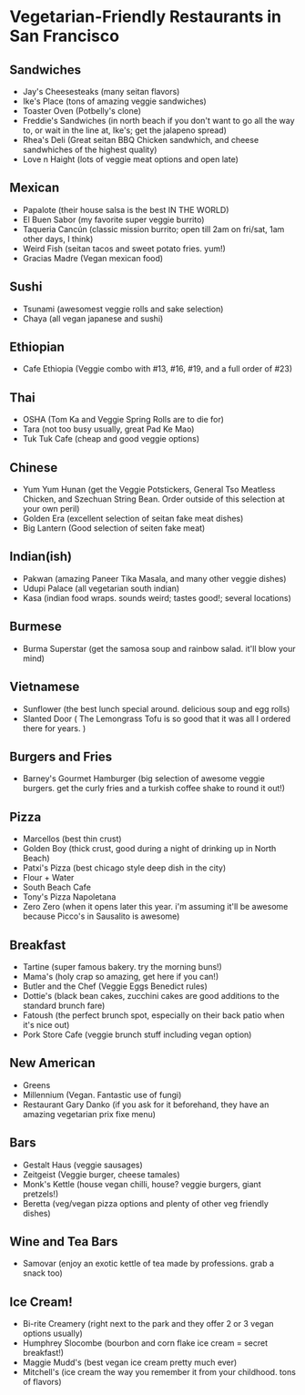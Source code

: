 Vegetarian-Friendly Restaurants in San Francisco
================================================

Sandwiches
----------

* Jay's Cheesesteaks (many seitan flavors)
* Ike's Place (tons of amazing veggie sandwiches)
* Toaster Oven (Potbelly's clone)
* Freddie's Sandwiches (in north beach if you don't want to go all the way to, or wait in the line at, Ike's; get the jalapeno spread)
* Rhea's Deli (Great seitan BBQ Chicken sandwhich, and cheese sandwhiches of the highest quality)
* Love n Haight (lots of veggie meat options and open late)

Mexican
-------

* Papalote (their house salsa is the best IN THE WORLD)
* El Buen Sabor (my favorite super veggie burrito)
* Taqueria Cancún (classic mission burrito; open till 2am on fri/sat, 1am other days, I think)
* Weird Fish (seitan tacos and sweet potato fries. yum!)
* Gracias Madre (Vegan mexican food)

Sushi
-----

* Tsunami (awesomest veggie rolls and sake selection)
* Chaya (all vegan japanese and sushi)

Ethiopian
---------

* Cafe Ethiopia (Veggie combo with #13, #16, #19, and a full order of #23)

Thai
----

* OSHA (Tom Ka and Veggie Spring Rolls are to die for)
* Tara (not too busy usually, great Pad Ke Mao)
* Tuk Tuk Cafe (cheap and good veggie options)

Chinese
-------

* Yum Yum Hunan (get the Veggie Potstickers, General Tso Meatless Chicken, and Szechuan String Bean. Order outside of this selection at your own peril)
* Golden Era (excellent selection of seitan fake meat dishes)
* Big Lantern (Good selection of seiten fake meat)

Indian(ish)
-----------

* Pakwan (amazing Paneer Tika Masala, and many other veggie dishes)
* Udupi Palace (all vegetarian south indian)
* Kasa (indian food wraps. sounds weird; tastes good!; several locations)

Burmese
-------

* Burma Superstar (get the samosa soup and rainbow salad. it'll blow your mind)

Vietnamese
----------

* Sunflower (the best lunch special around. delicious soup and egg rolls)
* Slanted Door ( The Lemongrass Tofu is so good that it was all I ordered there for years. )

Burgers and Fries
-----------------

* Barney's Gourmet Hamburger (big selection of awesome veggie burgers. get the curly fries and a turkish coffee shake to round it out!) 

Pizza
-----

* Marcellos (best thin crust)
* Golden Boy (thick crust, good during a night of drinking up in North Beach)
* Patxi's Pizza (best chicago style deep dish in the city)
* Flour + Water
* South Beach Cafe
* Tony's Pizza Napoletana
* Zero Zero (when it opens later this year. i'm assuming it'll be awesome because Picco's in Sausalito is awesome)

Breakfast
---------

* Tartine (super famous bakery. try the morning buns!)
* Mama's (holy crap so amazing, get here if you can!)
* Butler and the Chef (Veggie Eggs Benedict rules)
* Dottie's (black bean cakes, zucchini cakes are good additions to the standard brunch fare)
* Fatoush (the perfect brunch spot, especially on their back patio when it's nice out)
* Pork Store Cafe (veggie brunch stuff including vegan option)

New American
------------
* Greens
* Millennium (Vegan. Fantastic use of fungi)
* Restaurant Gary Danko (if you ask for it beforehand, they have an amazing vegetarian prix fixe menu)

Bars
----

* Gestalt Haus (veggie sausages)
* Zeitgeist (Veggie burger, cheese tamales)
* Monk's Kettle (house vegan chilli, house? veggie burgers, giant pretzels!)
* Beretta (veg/vegan pizza options and plenty of other veg friendly dishes)

Wine and Tea Bars
-----------------

* Samovar (enjoy an exotic kettle of tea made by professions. grab a snack too)

Ice Cream!
----------
* Bi-rite Creamery (right next to the park and they offer 2 or 3 vegan options usually)
* Humphrey Slocombe (bourbon and corn flake ice cream = secret breakfast!)
* Maggie Mudd's (best vegan ice cream pretty much ever)
* Mitchell's (ice cream the way you remember it from your childhood. tons of flavors)
